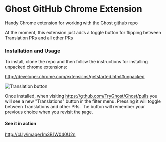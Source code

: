 Ghost GitHub Chrome Extension
=============================

Handy Chrome extension for working with the Ghost github repo

At the moment, this extension just adds a toggle button for flipping between Translation PRs and all other PRs


### Installation and Usage

To install, clone the repo and then follow the instructions for installing unpacked chrome extensions:

http://developer.chrome.com/extensions/getstarted.html#unpacked

![Translation button](http://i.imgur.com/O7SFLgC.png)

Once installed, when visiting https://github.com/TryGhost/Ghost/pulls you will see a new "Translations" button in 
the filter menu. Pressing it will toggle between Translations and other PRs. The button will remember your previous 
choice when you revisit the page.


#### See it in action

http://cl.ly/image/1m3B1W040U2n
